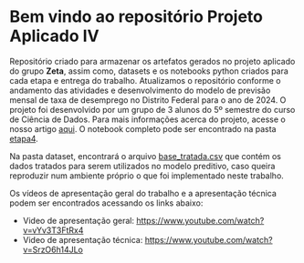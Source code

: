 # Bem vindo ao repositório Projeto Aplicado IV

Repositório criado para armazenar os artefatos gerados no projeto aplicado do grupo **Zeta**, assim como, datasets e os notebooks python criados para cada etapa e entrega do trabalho. Atualizamos o repositório conforme o andamento das atividades e desenvolvimento do modelo de previsão mensal de taxa de desemprego no Distrito Federal para o ano de 2024. O projeto foi desenvolvido por um grupo de 3 alunos do 5º semestre do curso de Ciência de Dados. Para mais informações acerca do projeto, acesse o nosso artigo [aqui](https://github.com/projeto-aplicado-cd/projeto_aplicado_IV/blob/main/etapa4/Artigo_SBC_predicao_de_desemprego.pdf). O notebook completo pode ser encontrado na pasta [etapa4](https://github.com/projeto-aplicado-cd/projeto_aplicado_IV/tree/main/etapa4).

Na pasta dataset, encontrará o arquivo [base_tratada.csv](https://github.com/projeto-aplicado-cd/projeto_aplicado_IV/blob/main/dataset/base_tratada.csv) que contém os dados tratados para serem utilizados no modelo preditivo, caso queira reproduzir num ambiente próprio o que foi implementado neste trabalho.

Os vídeos de apresentação geral do trabalho e a apresentação técnica podem ser encontrados acessando os links abaixo:

- Video de apresentação geral: https://www.youtube.com/watch?v=vYv3T3FtRx4
- Video de apresentação técnica: https://www.youtube.com/watch?v=SrzO6h14JLo
